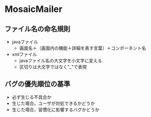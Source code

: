 # MosaicMailer

## ファイル名の命名規則
- javaファイル
  - 画面名＋（画面内の機能＋詳細を表す言葉）＋コンポーネント名
- xmlファイル
  - javaファイル名の大文字を小文字に変える.
  - 区切りは大文字ではなく"_"で表現

## バグの優先順位の基準
- 必ず生じる不具合か
- 生じた場合，ユーザが対処できるかどうか
- 生じた場合，習慣化に影響するバグかどうか

<!--
## 研究とは直接関係ない思いつきいい感じに人が気づきそうなホモグリフ攻撃を検出したい
-->